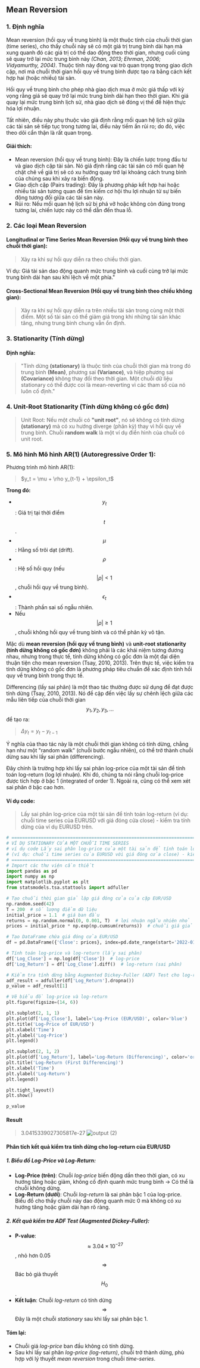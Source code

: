 ## Mean Reversion
### 1. Định nghĩa
Mean reversion (hồi quy về trung bình) là một thuộc tính của chuỗi thời gian (time series), cho thấy chuỗi này sẽ có một giá trị trung bình dài hạn mà xung quanh đó các giá trị có thể dao động theo thời gian, nhưng cuối cùng sẽ quay trở lại mức trung bình này *(Chan, 2013; Ehrman, 2006; Vidyamurthy, 2004)*. Thuộc tính này đóng vai trò quan trọng trong giao dịch cặp, nơi mà chuỗi thời gian hồi quy về trung bình được tạo ra bằng cách kết hợp hai (hoặc nhiều) tài sản.

Hồi quy về trung bình cho phép nhà giao dịch mua ở mức giá thấp với kỳ vọng rằng giá sẽ quay trở lại mức trung bình dài hạn theo thời gian. Khi giá quay lại mức trung bình lịch sử, nhà giao dịch sẽ đóng vị thế để hiện thực hóa lợi nhuận.

Tất nhiên, điều này phụ thuộc vào giả định rằng mối quan hệ lịch sử giữa các tài sản sẽ tiếp tục trong tương lai, điều này tiềm ẩn rủi ro; do đó, việc theo dõi cẩn thận là rất quan trọng.

#### Giải thích:
- Mean reversion (hồi quy về trung bình): Đây là chiến lược trong đầu tư và giao dịch cặp tài sản. Nó giả định rằng các tài sản có mối quan hệ chặt chẽ về giá trị sẽ có xu hướng quay trở lại khoảng cách trung bình của chúng sau khi xảy ra biến động.
- Giao dịch cặp (Pairs trading): Đây là phương pháp kết hợp hai hoặc nhiều tài sản tương quan để tìm kiếm cơ hội thu lợi nhuận từ sự biến động tương đối giữa các tài sản này.
- Rủi ro: Nếu mối quan hệ lịch sử bị phá vỡ hoặc không còn đúng trong tương lai, chiến lược này có thể dẫn đến thua lỗ.

### 2. Các loại Mean Reversion
#### Longitudinal or Time Series Mean Reversion (Hồi quy về trung bình theo chuỗi thời gian):
>Xảy ra khi sự hồi quy diễn ra theo chiều thời gian.

Ví dụ: Giá tài sản dao động quanh mức trung bình và cuối cùng trở lại mức trung bình dài hạn sau khi lệch về một phía."
#### Cross-Sectional Mean Reversion (Hồi quy về trung bình theo chiều không gian):
>Xảy ra khi sự hồi quy diễn ra trên nhiều tài sản trong cùng một thời điểm. Một số tài sản có thể giảm giá trong khi những tài sản khác tăng, nhưng trung bình chung vẫn ổn định.
### 3. Stationarity (Tính dừng)
#### Định nghĩa:
>"Tính dừng **(stationary)** là thuộc tính của chuỗi thời gian mà trong đó trung bình **(Mean)**, phương sai **(Variance)**, và hiệp phương sai **(Covariance)** không thay đổi theo thời gian.
Một chuỗi dữ liệu stationary có thể được coi là mean-reverting vì các tham số của nó luôn cố định."
### 4. Unit-Root Stationarity (Tính dừng không có gốc đơn)
>Unit Root: Nếu một chuỗi có **"unit root"**, nó sẽ không có tính dừng **(stationary)** mà có xu hướng diverge (phân kỳ) thay vì hồi quy về trung bình. Chuỗi **random walk** là một ví dụ điển hình của chuỗi có unit root.

### 5. Mô hình Mô hình AR(1) (Autoregressive Order 1):
Phương trình mô hình AR(1):
>$y_t = \mu + \rho y_{t-1} + \epsilon_t\$

**Trong đó:**

- $$y_t$$: Giá trị tại thời điểm $$t$$.
- $$\mu$$: Hằng số trôi dạt (drift).
- $$\rho$$: Hệ số hồi quy (nếu $$|\rho| < 1$$, chuỗi hồi quy về trung bình).
- $$\epsilon_t$$: Thành phần sai số ngẫu nhiên.
- Nếu $$|\rho| \geq 1$$, chuỗi không hồi quy về trung bình và có thể phân kỳ vô tận.

Mặc dù **mean reversion (hồi quy về trung bình)** và **unit-root stationarity (tính dừng không có gốc đơn)** không phải là các khái niệm tương đương nhau, nhưng trong thực tế, tính dừng không có gốc đơn là một đại diện thuận tiện cho mean reversion (Tsay, 2010, 2013). Trên thực tế, việc kiểm tra tính dừng không có gốc đơn là phương pháp tiêu chuẩn để xác định tính hồi quy về trung bình trong thực tế.

Differencing (lấy sai phân) là một thao tác thường được sử dụng để đạt được tính dừng (Tsay, 2010, 2013). Nó đề cập đến việc lấy sự chênh lệch giữa các mẫu liên tiếp của chuỗi thời gian $$y_1, y_2, y_3, \ldots$$ để tạo ra:
>$\Delta y_t = y_t - y_{t-1}$

Ý nghĩa của thao tác này là một chuỗi thời gian không có tính dừng, chẳng hạn như một "random walk" (chuỗi bước ngẫu nhiên), có thể trở thành chuỗi dừng sau khi lấy sai phân (differencing).

Đây chính là trường hợp khi lấy sai phân log-price của một tài sản để tính toán log-return (log lợi nhuận). Khi đó, chúng ta nói rằng chuỗi log-price được tích hợp ở bậc 1 (integrated of order 1). Ngoài ra, cũng có thể xem xét sai phân ở bậc cao hơn.
#### Ví dụ code: 
>Lấy sai phân log-price của một tài sản để tính toán log-return (ví dụ: chuỗi time series của EURUSD với giá đóng cửa close) - kiểm tra tính dừng của ví dụ EURUSD trên.
```python
# ========================================================================================================
# VÍ DỤ STATIONARY CỦA MỘT CHUỖI TIME SERIES
# ví dụ code Lấy sai phân log-price của một tài sản để tính toán log-return (log lợi nhuận) 
# (ví dụ: chuỗi time series của EURUSD với giá đóng cửa close) - kiểm tra tính dừng của ví dụ EURUSD
# ========================================================================================================
# Import các thư viện cần thiết
import pandas as pd
import numpy as np
import matplotlib.pyplot as plt
from statsmodels.tsa.stattools import adfuller

# Tạo chuỗi thời gian giả lập giá đóng cửa của cặp EUR/USD
np.random.seed(42)
T = 200  # số lượng điểm dữ liệu
initial_price = 1.1  # giá ban đầu
returns = np.random.normal(0, 0.001, T)  # lợi nhuận ngẫu nhiên nhỏ
prices = initial_price * np.exp(np.cumsum(returns))  # chuỗi giá giả lập

# Tạo DataFrame chứa giá đóng cửa EUR/USD
df = pd.DataFrame({'Close': prices}, index=pd.date_range(start='2022-01-01', periods=T))

# Tính toán log-price và log-return (lấy sai phân)
df['Log_Close'] = np.log(df['Close'])  # log-price
df['Log_Return'] = df['Log_Close'].diff()  # log-return (sai phân)

# Kiểm tra tính dừng bằng Augmented Dickey-Fuller (ADF) Test cho log-return
adf_result = adfuller(df['Log_Return'].dropna())
p_value = adf_result[1]

# Vẽ biểu đồ log-price và log-return
plt.figure(figsize=(14, 6))

plt.subplot(2, 1, 1)
plt.plot(df['Log_Close'], label='Log-Price (EUR/USD)', color='blue')
plt.title('Log-Price of EUR/USD')
plt.xlabel('Time')
plt.ylabel('Log-Price')
plt.legend()

plt.subplot(2, 1, 2)
plt.plot(df['Log_Return'], label='Log-Return (Differencing)', color='orange')
plt.title('Log-Return (First Differencing)')
plt.xlabel('Time')
plt.ylabel('Log-Return')
plt.legend()

plt.tight_layout()
plt.show()

p_value
```
#### Result
>3.0415339027305817e-27
![output (2)](https://github.com/user-attachments/assets/017517f9-f1fb-43bd-84e1-8cce27ae277f)
#### Phân tích kết quả kiểm tra tính dừng cho log-return của EUR/USD
##### 1. Biểu đồ Log-Price và Log-Return:
- **Log-Price (trên)**: Chuỗi *log-price* biến động dần theo thời gian, có xu hướng tăng hoặc giảm, không cố định quanh mức trung bình → Có thể là chuỗi không dừng.
- **Log-Return (dưới)**: Chuỗi *log-return* là sai phân bậc 1 của log-price. Biểu đồ cho thấy chuỗi này dao động quanh mức 0 mà không có xu hướng tăng hoặc giảm dài hạn rõ ràng.
##### 2. Kết quả kiểm tra ADF Test (Augmented Dickey-Fuller):
- **P-value**: $$\approx 3.04 \times 10^{-27}$$, nhỏ hơn 0.05 $$\Rightarrow$$ Bác bỏ giả thuyết $$H_0$$.
- **Kết luận**: Chuỗi *log-return* có tính dừng $$\Rightarrow$$ Đây là một chuỗi *stationary* sau khi lấy sai phân bậc 1.
#### Tóm lại:
- Chuỗi giá *log-price* ban đầu không có tính dừng.
- Sau khi lấy sai phân *log-price (log-return)*, chuỗi trở thành dừng, phù hợp với lý thuyết *mean reversion* trong chuỗi *time-series*.
